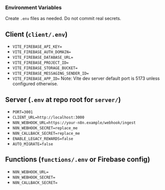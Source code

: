 ### Environment Variables

Create `.env` files as needed. Do not commit real secrets.

## Client (`client/.env`)
- `VITE_FIREBASE_API_KEY=`
- `VITE_FIREBASE_AUTH_DOMAIN=`
- `VITE_FIREBASE_DATABASE_URL=`
- `VITE_FIREBASE_PROJECT_ID=`
- `VITE_FIREBASE_STORAGE_BUCKET=`
- `VITE_FIREBASE_MESSAGING_SENDER_ID=`
- `VITE_FIREBASE_APP_ID=`
Note: Vite dev server default port is 5173 unless configured otherwise.

## Server (`.env` at repo root for `server/`)
- `PORT=3001`
- `CLIENT_URL=http://localhost:3000`
- `N8N_WEBHOOK_URL=https://your-n8n.example/webhook/ingest`
- `N8N_WEBHOOK_SECRET=replace_me`
- `N8N_CALLBACK_SECRET=replace_me`
- `ENABLE_LEGACY_REWARDS=false`
- `AUTO_MIGRATE=false`

## Functions (`functions/.env` or Firebase config)
- `N8N_WEBHOOK_URL=`
- `N8N_WEBHOOK_SECRET=`
- `N8N_CALLBACK_SECRET=`


